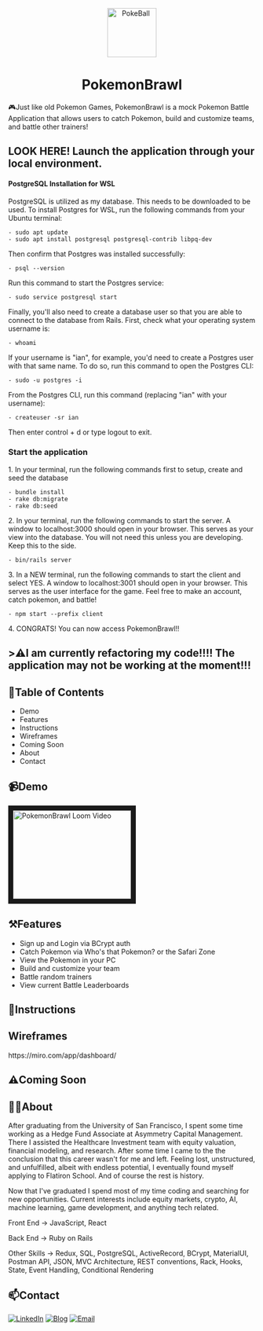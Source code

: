 <div align="center">
  <img height="100px" src="https://static.wikia.nocookie.net/pokemon-fano/images/6/6f/Poke_Ball.png/revision/latest/scale-to-width-down/767?cb=20140520015336" alt="PokeBall"/>
</div>
  
<h1 align="center">
    PokemonBrawl
</h1>

<p>
  🎮Just like old Pokemon Games, PokemonBrawl is a mock Pokemon Battle Application that allows users to catch Pokemon, build and customize teams, and battle other trainers!
</p>

<h2>
  LOOK HERE! Launch the application through your local environment. 
</h2>

<h4>PostgreSQL Installation for WSL</h4>
<p>PostgreSQL is utilized as my database. This needs to be downloaded to be used. To install Postgres for WSL, run the following commands from your Ubuntu terminal:</p>
    
    - sudo apt update
    - sudo apt install postgresql postgresql-contrib libpq-dev
  
<p>Then confirm that Postgres was installed successfully:</p>

    - psql --version

<p>Run this command to start the Postgres service:</p>
  
    - sudo service postgresql start
  
<p>Finally, you'll also need to create a database user so that you are able to connect to the database from Rails. First, check what your operating system username is:</p>
  
    - whoami

<p>If your username is "ian", for example, you'd need to create a Postgres user with that same name. To do so, run this command to open the Postgres CLI:</p>
  
    - sudo -u postgres -i

<p>From the Postgres CLI, run this command (replacing "ian" with your username):</p>
  
    - createuser -sr ian

<p>Then enter control + d or type logout to exit.</p>

<h3>Start the application</h3>
<p>1. In your terminal, run the following commands first to setup, create and seed the database</p>

    - bundle install
    - rake db:migrate
    - rake db:seed

<p>2. In your terminal, run the following commands to start the server. A window to localhost:3000 should open in your browser. This serves as your view into the database. You will not need this unless you are developing. Keep this to the side.</p>
    
    - bin/rails server

<p>3. In a NEW terminal, run the following commands to start the client and select YES. A window to localhost:3001 should open in your browser. This serves as the user interface for the game. Feel free to make an account, catch pokemon, and battle!</p>

    - npm start --prefix client
    
<p>4. CONGRATS! You can now access PokemonBrawl!!</p>

<h2>>⚠️I am currently refactoring my code!!!! The application may not be working at the moment!!!</h2>

<h2>
  📖Table of Contents
</h2>
<ul> 
  <li>Demo</li>
  <li>Features</li>
  <li>Instructions</li>
  <li>Wireframes</li>
  <li>Coming Soon</li>
  <li>About</li>
  <li>Contact</li>
</ul>

<h2>
  📹Demo
</h2>

<a href="https://www.loom.com/share/d5a1338edc5e44c9af19149239ee4b51?sharedAppSource=personal_library" target="_blank">
<img src="https://www.loom.com/share/d5a1338edc5e44c9af19149239ee4b51" 
alt="PokemonBrawl Loom Video" width="240" height="180" border="10" /></a>

<h2>
  ⚒️Features
</h2>

  - Sign up and Login via BCrypt auth
  - Catch Pokemon via Who's that Pokemon? or the Safari Zone
  - View the Pokemon in your PC
  - Build and customize your team
  - Battle random trainers
  - View current Battle Leaderboards

<h2>
  📜Instructions
</h2>

<h2>
  Wireframes
</h2>

<p> https://miro.com/app/dashboard/ </p>

<h2>
  ⚠️Coming Soon
</h2>

<h2>
  🙋‍♂️About
</h2>

<p>
After graduating from the University of San Francisco, I spent some time working as a Hedge Fund Associate at Asymmetry Capital Management. There I assisted the Healthcare Investment team with equity valuation, financial modeling, and research. After some time I came to the the conclusion that this career wasn't for me and left. Feeling lost, unstructured, and unfulfilled, albeit with endless potential, I eventually found myself applying to Flatiron School. And of course the rest is history. 

Now that I've graduated I spend most of my time coding and searching for new opportunities. Current interests include equity markets, crypto, AI, machine learning, game development, and anything tech related. 
</p>

<p>Front End -> JavaScript, React </p>
<p>Back End -> Ruby on Rails </p>
<p>Other Skills -> Redux, SQL, PostgreSQL, ActiveRecord, BCrypt, MaterialUI, Postman API, JSON, MVC Architecture, REST conventions, Rack, Hooks, State, Event Handling, Conditional Rendering</p>

<h2>
  📫Contact
</h2>

[![LinkedIn](https://img.shields.io/badge/LinkedIn-0077B5?style=for-the-badge&logo=linkedin&logoColor=white)][1]
[![Blog](https://img.shields.io/badge/Medium-12100E?style=for-the-badge&logo=medium&logoColor=white)][2]
[![Email](https://img.shields.io/badge/Gmail-D14836?style=for-the-badge&logo=gmail&logoColor=white)][3]

[1]: https://www.linkedin.com/in/sean-balayan/
[2]: https://sheeep.medium.com/
[3]: balayans2014@gmail.com
